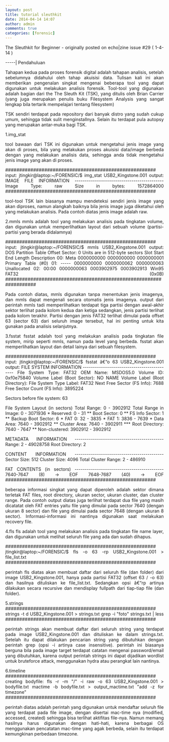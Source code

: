 ```yaml
---
layout: post
title: tutorial sleuthkit
date: 2014-04-14 14:07
author: admin
comments: true
categories: [forensic]
---
```

<p style="text-align: justify;">The Sleuthkit for Beginner - originally posted on echo|zine issue #29 ( 1-4-14 )</p>
<p style="text-align: justify;">-----| Pendahuluan</p>
<p style="text-align: justify;">Tahapan kedua pada proses forensik digital adalah tahapan analisis, setelah sebelumnya didahului oleh tahap akuisisi data. Tulisan kali ini akan memberikan pengenalan singkat mengenai beberapa tool yang dapat digunakan untuk melakukan analisis forensik. Tool-tool yang digunakan adalah bagian dari the The Sleuth Kit (TSK), yang ditulis oleh Brian Carrier (yang juga merupakan penulis buku Filesystem Analysis yang sangat lengkap bila tertarik mempelajari tentang filesystem)</p>
<p style="text-align: justify;">TSK sendiri terdapat pada repository dari banyak distro yang sudah cukup umum, sehingga tidak sulit menginstallnya. Selain itu terdapat pula autopsy yang merupakan antar-muka bagi TSK.</p>
<p style="text-align: justify;">1.img_stat</p>
<p style="text-align: justify;">tool bawaan dari TSK ini digunakan untuk mengetahui jenis image yang akan di proses, bila yang melakukan proses akuisisi data/image berbeda dengan yang melakukan analisis data, sehingga anda tidak mengetahui jenis image yang akan di proses.</p>
<p style="text-align: justify;">######################################################
input:
jtingkir@laptop:~/FORENSIC/$ img_stat USB2_Kingstone.001
output:
IMAGE FILE INFORMATION
--------------------------------------------
Image Type: raw
Size in bytes: 1572864000
######################################################</p>
<p style="text-align: justify;">tool-tool TSK lain biasanya mampu mendeteksi sendiri jenis image yang akan diproses, namun alangkah baiknya bila jenis image juga diketahui oleh yang melakukan analisis. Pada contoh diatas jenis image adalah raw.</p>
<p style="text-align: justify;">2.mmls
mmls adalah tool yang melakukan analisis pada tingkatan volume, dan digunakan untuk memperlihatkan layout dari sebuah volume (partisi-partisi yang berada didalamnya)</p>
<p style="text-align: justify;">######################################################
input:
jtingkir@laptop:~/FORENSIC/$ mmls USB2_Kingstone.001
output:
DOS Partition Table
Offset Sector: 0
Units are in 512-byte sectors
Slot Start End Length Description
00: Meta 0000000000 0000000000 0000000001 Primary Table (#0)
01: ----- 0000000000 0000000062 0000000063 Unallocated
02: 00:00 0000000063 0003902975 0003902913 Win95 FAT32 (0x0B)
###################################################################</p>
<p style="text-align: justify;">Pada contoh diatas, mmls digunakan tanpa menentukan jenis imagenya, dan mmls dapat mengenali secara otomatis jenis imagenya. output dari perintah mmls tadi memperlihatkan terdapat tiga partisi dengan awal-akhir sektor terlihat pada kolom kedua dan ketiga sedangkan, jenis partisi terlihat pada kolom terakhir. Partisi dengan jenis FAT32 terlihat dimulai pada offset 63 (sector 63) dari
seluruh image tersebut, hal ini penting untuk kita gunakan pada analisis selanjutnya.</p>
<p style="text-align: justify;">3.fsstat
fsstat adalah tool yang melakukan analisis pada tingkatan file system, mirip seperti mmls, namun pada level yang berbeda. fsstat akan memperlihatkan layout dan detail lainya dari sebuah filesystem.</p>
<p style="text-align: justify;">######################################################
input:
jtingkir@laptop:~/FORENSIC/$ fsstat â€“o 63 USB2_Kingstone.001
output:
FILE SYSTEM INFORMATION
--------------------------------------------
File System Type: FAT32
OEM Name: MSDOS5.0
Volume ID: 0xf0e75840
Volume Label (Boot Sector): NO NAME
Volume Label (Root Directory):
File System Type Label: FAT32
Next Free Sector (FS Info): 7688
Free Sector Count (FS Info): 3895224</p>
<p style="text-align: justify;">Sectors before file system: 63</p>
<p style="text-align: justify;">File System Layout (in sectors)
Total Range: 0 - 3902912
Total Range in Image: 0 - 3071936
* Reserved: 0 - 31
** Boot Sector: 0
** FS Info Sector: 1
** Backup Boot Sector: 6
* FAT 0: 32 - 3835
* FAT 1: 3836 - 7639
* Data Area: 7640 - 3902912
** Cluster Area: 7640 - 3902911
*** Root Directory: 7640 - 7647
** Non-clustered: 3902912 - 3902912</p>
<p style="text-align: justify;">METADATA INFORMATION
--------------------------------------------
Range: 2 - 49028758
Root Directory: 2</p>
<p style="text-align: justify;">CONTENT INFORMATION
--------------------------------------------
Sector Size: 512
Cluster Size: 4096
Total Cluster Range: 2 - 486910</p>
<p style="text-align: justify;">FAT CONTENTS (in sectors)
--------------------------------------------
7640-7647 (8) -&gt; EOF
7648-7687 (40) -&gt; EOF
######################################################</p>
<p style="text-align: justify;">beberapa informasi singkat yang dapat diperoleh adalah sektor dimana terletak FAT files, root directory, ukuran sector, ukuran cluster, dan cluster range. Pada contoh output diatas juga terlihat terdapat dua file yang masih dicatatat oleh FAT entries yaitu file yang dimulai pada sector 7640 (dengan ukuran 8 sector) dan file yang dimulai pada sector 7648 (dengan ukuran 8 sector).
Informasi-informasi ini nantinya digunakan saat melakukan recovery file.</p>
<p style="text-align: justify;">4.fls
fls adalah tool yang melakukan analisis pada tingkatan file name layer, dan digunakan untuk melihat seluruh file yang ada dan sudah dihapus.</p>
<p style="text-align: justify;">######################################################
jtingkir@laptop:~/FORENSIC/$ fls -o 63 -rp USB2_Kingstone.001 &gt; file_list.txt
######################################################</p>
<p style="text-align: justify;">perintah fls diatas akan membuat daftar dari seluruh file (dan folder) dari image USB2_Kingstone.001, hanya pada partisi FAT32 (offset 63 / -o 63) dan hasilnya dituliskan ke file_list.txt. Sedangkan opsi â€“rp artinya dilakukan secara recursive dan mendisplay fullpath dari tiap-tiap file (dan folder).</p>
<p style="text-align: justify;">5.strings
######################################################
strings -t d USB2_Kingstone.001 &gt; strings.txt
grep -i "foto" strings.txt | less
######################################################</p>
<p style="text-align: justify;">perintah strings akan membuat daftar dari seluruh string yang terdapat pada image USB2_Kingstone.001 dan dituliskan ke dalam strings.txt. Setelah itu dapat dilakukan pencarian string yang dibutuhkan dengan perintah grep (opsi -i artinya case insensitive). perintah ini biasanya berguna bila pada image target terdapat catatan mengenai password/email yang dibutuhkan, karena output
perintah strings ini dapat dijadikan wordlist untuk bruteforce attack, menggunakan hydra atau perangkat lain nantinya.</p>
<p style="text-align: justify;">6.timeline
######################################################
creating bodyfile: fls -r -m "/" -i raw -o 63 USB2_Kingstone.001 &gt; bodyfile.txt
mactime -b bodyfile.txt &gt; output_mactime.txt "add -z for timezone"
######################################################</p>
<p style="text-align: justify;">perintah diatas adalah perintah yang digunakan untuk mendaftar seluruh file yang terdapat pada file image, dengan disertai mac-time nya (modified, accessed, created) sehingga bisa terlihat aktifitas file-nya. Namun memang hasilnya harus digunakan dengan hati-hati, karena berbagai OS menggunakan pencatatan mac-time yang agak berbeda, selain itu terdapat kemungkinan
perbedaan timezone.</p>
